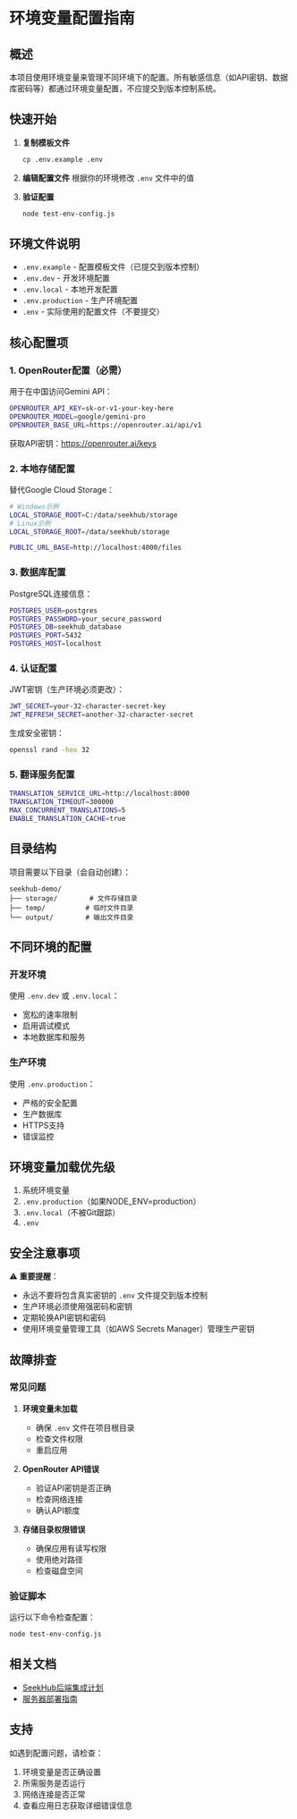 # 环境变量配置指南

## 概述
本项目使用环境变量来管理不同环境下的配置。所有敏感信息（如API密钥、数据库密码等）都通过环境变量配置，不应提交到版本控制系统。

## 快速开始

1. **复制模板文件**
   ```bash
   cp .env.example .env
   ```

2. **编辑配置文件**
   根据你的环境修改 `.env` 文件中的值

3. **验证配置**
   ```bash
   node test-env-config.js
   ```

## 环境文件说明

- `.env.example` - 配置模板文件（已提交到版本控制）
- `.env.dev` - 开发环境配置
- `.env.local` - 本地开发配置
- `.env.production` - 生产环境配置
- `.env` - 实际使用的配置文件（不要提交）

## 核心配置项

### 1. OpenRouter配置（必需）
用于在中国访问Gemini API：
```bash
OPENROUTER_API_KEY=sk-or-v1-your-key-here
OPENROUTER_MODEL=google/gemini-pro
OPENROUTER_BASE_URL=https://openrouter.ai/api/v1
```
获取API密钥：https://openrouter.ai/keys

### 2. 本地存储配置
替代Google Cloud Storage：
```bash
# Windows示例
LOCAL_STORAGE_ROOT=C:/data/seekhub/storage
# Linux示例
LOCAL_STORAGE_ROOT=/data/seekhub/storage

PUBLIC_URL_BASE=http://localhost:4000/files
```

### 3. 数据库配置
PostgreSQL连接信息：
```bash
POSTGRES_USER=postgres
POSTGRES_PASSWORD=your_secure_password
POSTGRES_DB=seekhub_database
POSTGRES_PORT=5432
POSTGRES_HOST=localhost
```

### 4. 认证配置
JWT密钥（生产环境必须更改）：
```bash
JWT_SECRET=your-32-character-secret-key
JWT_REFRESH_SECRET=another-32-character-secret
```

生成安全密钥：
```bash
openssl rand -hex 32
```

### 5. 翻译服务配置
```bash
TRANSLATION_SERVICE_URL=http://localhost:8000
TRANSLATION_TIMEOUT=300000
MAX_CONCURRENT_TRANSLATIONS=5
ENABLE_TRANSLATION_CACHE=true
```

## 目录结构

项目需要以下目录（会自动创建）：
```
seekhub-demo/
├── storage/        # 文件存储目录
├── temp/          # 临时文件目录
└── output/        # 输出文件目录
```

## 不同环境的配置

### 开发环境
使用 `.env.dev` 或 `.env.local`：
- 宽松的速率限制
- 启用调试模式
- 本地数据库和服务

### 生产环境
使用 `.env.production`：
- 严格的安全配置
- 生产数据库
- HTTPS支持
- 错误监控

## 环境变量加载优先级

1. 系统环境变量
2. `.env.production`（如果NODE_ENV=production）
3. `.env.local`（不被Git跟踪）
4. `.env`

## 安全注意事项

⚠️ **重要提醒**：
- 永远不要将包含真实密钥的 `.env` 文件提交到版本控制
- 生产环境必须使用强密码和密钥
- 定期轮换API密钥和密码
- 使用环境变量管理工具（如AWS Secrets Manager）管理生产密钥

## 故障排查

### 常见问题

1. **环境变量未加载**
   - 确保 `.env` 文件在项目根目录
   - 检查文件权限
   - 重启应用

2. **OpenRouter API错误**
   - 验证API密钥是否正确
   - 检查网络连接
   - 确认API额度

3. **存储目录权限错误**
   - 确保应用有读写权限
   - 使用绝对路径
   - 检查磁盘空间

### 验证脚本

运行以下命令检查配置：
```bash
node test-env-config.js
```

## 相关文档

- [SeekHub后端集成计划](./Documentations/SeekHub_Backend_Integration_Plan.md)
- [服务器部署指南](./Documentations/服务器部署指南.md)

## 支持

如遇到配置问题，请检查：
1. 环境变量是否正确设置
2. 所需服务是否运行
3. 网络连接是否正常
4. 查看应用日志获取详细错误信息